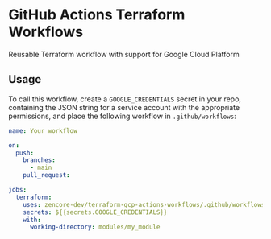 # GitHub Actions Terraform Workflows
Reusable Terraform workflow with support for Google Cloud Platform

## Usage
To call this workflow, create a `GOOGLE_CREDENTIALS` secret in your repo, containing the JSON string for a service account with the appropriate permissions, and place the following workflow in `.github/workflows`:
```yaml
name: Your workflow

on:
  push:
    branches:
      - main
    pull_request:

jobs:
  terraform:
    uses: zencore-dev/terraform-gcp-actions-workflows/.github/workflows/terraform.yml@main
    secrets: ${{secrets.GOOGLE_CREDENTIALS}}
    with:
      working-directory: modules/my_module
```
